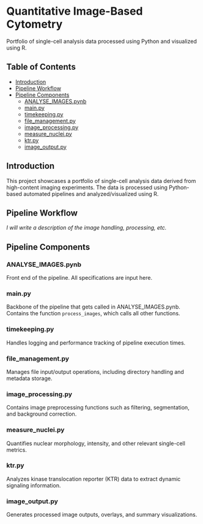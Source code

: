 # Quantitative Image-Based Cytometry

Portfolio of single-cell analysis data processed using Python and visualized using R.

## Table of Contents
- [Introduction](#introduction)
- [Pipeline Workflow](#pipeline-workflow)
- [Pipeline Components](#pipeline-components)
  - [ANALYSE_IMAGES.pynb](#analyse_imagespynb)
  - [main.py](#mainpy)
  - [timekeeping.py](#timekeepingpy)
  - [file_management.py](#file_managementpy)
  - [image_processing.py](#image_processingpy)
  - [measure_nuclei.py](#measure_nucleipy)
  - [ktr.py](#ktrpy)
  - [image_output.py](#image_outputpy)

## Introduction
This project showcases a portfolio of single-cell analysis data derived from high-content imaging experiments. The data is processed using Python-based automated pipelines and analyzed/visualized using R.

## Pipeline Workflow
*I will write a description of the image handling, processing, etc.*

## Pipeline Components

### ANALYSE_IMAGES.pynb
Front end of the pipeline. All specifications are input here.

### main.py
Backbone of the pipeline that gets called in ANALYSE_IMAGES.pynb. Contains the function `process_images`, which calls all other functions.

### timekeeping.py
Handles logging and performance tracking of pipeline execution times.

### file_management.py
Manages file input/output operations, including directory handling and metadata storage.

### image_processing.py
Contains image preprocessing functions such as filtering, segmentation, and background correction.

### measure_nuclei.py
Quantifies nuclear morphology, intensity, and other relevant single-cell metrics.

### ktr.py
Analyzes kinase translocation reporter (KTR) data to extract dynamic signaling information.

### image_output.py
Generates processed image outputs, overlays, and summary visualizations.

